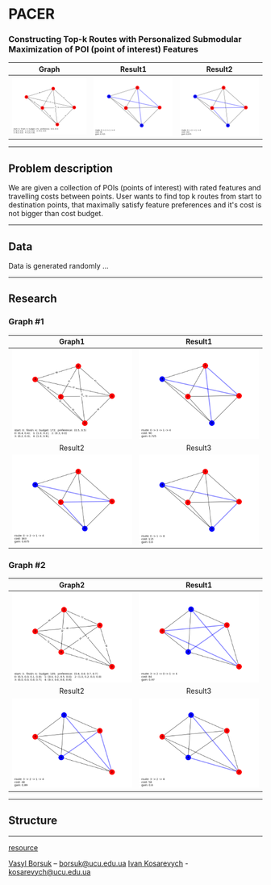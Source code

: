 # PACER
### Constructing Top-k Routes with Personalized Submodular Maximization of POI (point of interest) Features
|              Graph              |             Result1              |              Result2             |
|:-------------------------------:|:--------------------------------:|:--------------------------------:|
| ![Map](docs/images/1/graph.png) | ![Map](docs/images/1/route1.png) | ![Map](docs/images/1/route2.png) |
***
## Problem description
We are given a collection of POIs (points of interest) with rated features and travelling costs between points. User wants to find top k routes from start to destination points, that maximally satisfy feature preferences and it's cost is not bigger than cost budget.
***
## Data
Data is generated randomly ...
***
## Research
### Graph #1

|              Graph1              |              Result1             |
|:--------------------------------:|:--------------------------------:|
| ![Map](docs/images/1/graph.png)  | ![Map](docs/images/1/route1.png) |
|              Result2             |              Result3             |
| ![Map](docs/images/1/route2.png) | ![Map](docs/images/1/route3.png) |

### Graph #2

|              Graph2              |              Result1             |
|:--------------------------------:|:--------------------------------:|
| ![Map](docs/images/2/graph.png)  | ![Map](docs/images/2/route1.png) |
|              Result2             |              Result3             |
| ![Map](docs/images/2/route2.png) | ![Map](docs/images/2/route3.png) |
***
## Structure
***

[resource](https://arxiv.org/pdf/1710.03852.pdf)

[Vasyl Borsuk](https://github.com/borsukvasyl) – borsuk@ucu.edu.ua
[Ivan Kosarevych](https://github.com/IvKosar) - kosarevych@ucu.edu.ua
